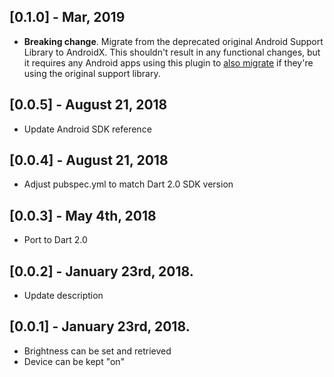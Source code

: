 ## [0.1.0] - Mar, 2019
* **Breaking change**. Migrate from the deprecated original Android Support
  Library to AndroidX. This shouldn't result in any functional changes, but it
  requires any Android apps using this plugin to [also
  migrate](https://developer.android.com/jetpack/androidx/migrate) if they're
  using the original support library.
  
## [0.0.5] - August 21, 2018
* Update Android SDK reference

## [0.0.4] - August 21, 2018
* Adjust pubspec.yml to match Dart 2.0 SDK version

## [0.0.3] - May 4th, 2018
* Port to Dart 2.0

## [0.0.2] - January 23rd, 2018.

* Update description

## [0.0.1] - January 23rd, 2018.

* Brightness can be set and retrieved
* Device can be kept "on"

